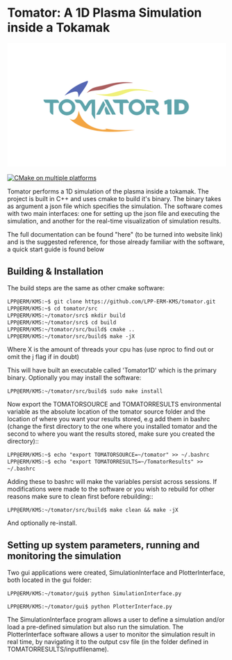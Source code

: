 # **Tomator: A 1D Plasma Simulation inside a Tokamak** 
![logo](logo/logocolor.svg)

[![CMake on multiple platforms](https://github.com/LPP-ERM-KMS/tomator/actions/workflows/cmake-multi-platform.yml/badge.svg?branch=devel)](https://github.com/LPP-ERM-KMS/tomator/actions/workflows/cmake-multi-platform.yml)

Tomator performs a 1D simulation of the plasma inside a tokamak. The project is
built in C++ and uses cmake to build it's binary.  The binary takes as argument
a json file which specifies the simulation. The software comes with two main
interfaces: one for setting up the json file and executing the simulation, and another for
the real-time visualization of simulation results. 

The full documentation can be found "here" (to be turned into website link) and
is the suggested reference, for those already familiar with the software, a
quick start guide is found below


## Building & **Installation** 

The build steps are the same as other cmake software:

```console
LPP@ERM/KMS:~$ git clone https://github.com/LPP-ERM-KMS/tomator.git
LPP@ERM/KMS:~$ cd tomator/src
LPP@ERM/KMS:~/tomator/src$ mkdir build
LPP@ERM/KMS:~/tomator/src$ cd build
LPP@ERM/KMS:~/tomator/src/build$ cmake ..
LPP@ERM/KMS:~/tomator/src/build$ make -jX
```
Where X is the amount of threads your cpu has (use nproc to find out or omit
the j flag if in doubt)

This will have built an executable called 'Tomator1D' which is the primary
binary. Optionally you may install the software:

```console
LPP@ERM/KMS:~/tomator/src/build$ sudo make install
```

Now export the TOMATORSOURCE and  TOMATORRESULTS environmental
variable as the absolute location of the tomator source folder and the location
of where you want your results stored, e.g add them in bashrc (change
the first directory to the one where you installed tomator and the second
to where you want the results stored, make sure you created the directory)::

```console
LPP@ERM/KMS:~$ echo "export TOMATORSOURCE=~/tomator" >> ~/.bashrc
LPP@ERM/KMS:~$ echo "export TOMATORRESULTS=~/TomatorResults" >> ~/.bashrc
```

Adding these to bashrc will make the variables persist across sessions.  If
modifications were made to the software or you wish to rebuild for other
reasons make sure to clean first before rebuilding::

```console
LPP@ERM/KMS:~/tomator/src/build$ make clean && make -jX
```

And optionally re-install.

## Setting up system parameters, running and monitoring the simulation

Two gui applications were created, SimulationInterface and PlotterInterface,
both located in the gui folder:

```console
LPP@ERM/KMS:~/tomator/gui$ python SimulationInterface.py 
``` 

```console
LPP@ERM/KMS:~/tomator/gui$ python PlotterInterface.py 
``` 

The SimulationInterface program allows a user to define a simulation and/or load a pre-defined simulation
but also run the simulation. The PlotterInterface software allows a user to monitor the simulation result
in real time, by navigating it to the output csv file (in the folder defined in TOMATORRESULTS/inputfilename).
